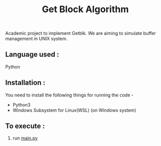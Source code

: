 <center><h1> Get Block Algorithm </h1></center>

<br>

Academic project to implement Getblk. We are aiming to simulate buffer management in UNIX system.

## Language used : 

 Python

## Installation :
You need to install the following things for running the code -
- Python3
- Windows Subsystem for Linux(WSL) (on Windows system)

## To execute :
1. run [main.py](main.py) 

